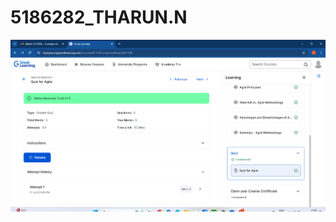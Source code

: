 # 5186282_THARUN.N

![image alt](https://raw.githubusercontent.com/tharunganiga98/5186282_THARUN.N/bbaee440bc7818f7bb0a59d779ffd7b19fd73a35/AGILE%20QUIZ.png)
